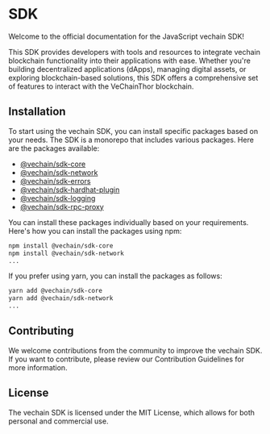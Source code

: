 # SDK

Welcome to the official documentation for the JavaScript vechain SDK!

This SDK provides developers with tools and resources to integrate vechain blockchain functionality into their applications with ease. Whether you're building decentralized applications (dApps), managing digital assets, or exploring blockchain-based solutions, this SDK offers a comprehensive set of features to interact with the VeChainThor blockchain.

## Installation

To start using the vechain SDK, you can install specific packages based on your needs. The SDK is a monorepo that includes various packages. Here are the packages available:

* [@vechain/sdk-core](https://www.npmjs.com/package/@vechain/sdk-core)
* [@vechain/sdk-network](https://www.npmjs.com/package/@vechain/sdk-network)
* [@vechain/sdk-errors](https://www.npmjs.com/package/@vechain/sdk-errors)
* [@vechain/sdk-hardhat-plugin](https://www.npmjs.com/package/@vechain/sdk-hardhat-plugin)
* [@vechain/sdk-logging](https://www.npmjs.com/package/@vechain/sdk-logging)
* [@vechain/sdk-rpc-proxy](https://www.npmjs.com/package/@vechain/sdk-rpc-proxy)

You can install these packages individually based on your requirements. Here's how you can install the packages using npm:

```bash
npm install @vechain/sdk-core
npm install @vechain/sdk-network
...
```

If you prefer using yarn, you can install the packages as follows:

```bash
yarn add @vechain/sdk-core
yarn add @vechain/sdk-network
...
```

## Contributing

We welcome contributions from the community to improve the vechain SDK. If you want to contribute, please review our Contribution Guidelines for more information.

## License

The vechain SDK is licensed under the MIT License, which allows for both personal and commercial use.
